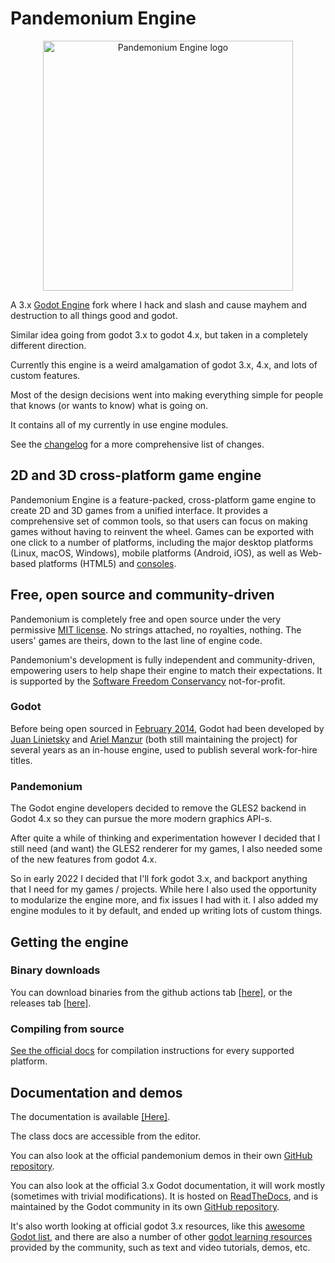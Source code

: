 # Pandemonium Engine

<p align="center">
  <a href="https://github.com/Relintai/pandemonium_engine">
    <img src="logo_outlined.svg" width="400" alt="Pandemonium Engine logo">
  </a>
</p>

A 3.x [Godot Engine](https://godotengine.org) fork where I hack and slash and cause mayhem and destruction to all things good and godot.

Similar idea going from godot 3.x to godot 4.x, but taken in a completely different direction.

Currently this engine is a weird amalgamation of godot 3.x, 4.x, and lots of custom features.

Most of the design decisions went into making everything simple for people that knows (or wants to know) what is going on. 

It contains all of my currently in use engine modules.

See the [changelog](https://github.com/Relintai/pandemonium_engine/blob/master/CHANGELOG.md) for a more comprehensive list of changes.

## 2D and 3D cross-platform game engine

Pandemonium Engine is a feature-packed, cross-platform game engine to create 2D and 3D games from a unified interface.
It provides a comprehensive set of common tools, so that users can focus on making games
without having to reinvent the wheel. Games can be exported with one click to a
number of platforms, including the major desktop platforms (Linux, macOS,
Windows), mobile platforms (Android, iOS), as well as Web-based platforms
(HTML5) and [consoles](https://github.com/Relintai/pandemonium_engine_docs/blob/master/03_usage/13_platform/01_consoles.md).

## Free, open source and community-driven

Pandemonium is completely free and open source under the very permissive 
[MIT license](https://github.com/Relintai/pandemonium_engine/blob/master/LICENSE.txt).
No strings attached, no royalties, nothing. The users' games are theirs, down
to the last line of engine code.

Pandemonium's development is fully independent and
community-driven, empowering users to help shape their engine to match their
expectations. It is supported by the [Software Freedom Conservancy](https://sfconservancy.org/)
not-for-profit.

### Godot

Before being open sourced in [February 2014](https://github.com/godotengine/godot/commit/0b806ee0fc9097fa7bda7ac0109191c9c5e0a1ac),
Godot had been developed by [Juan Linietsky](https://github.com/reduz) and
[Ariel Manzur](https://github.com/punto-) (both still maintaining the project) for several
years as an in-house engine, used to publish several work-for-hire titles.

### Pandemonium

The Godot engine developers decided to remove the GLES2 backend in Godot 4.x so they can pursue the more modern graphics API-s.

After quite a while of thinking and experimentation however I decided that I still need (and want) the GLES2 renderer for my games,
I also needed some of the new features from godot 4.x.

So in early 2022 I decided that I'll fork godot 3.x, and backport anything that I
need for my games / projects. While here I also used the opportunity to modularize the engine more, 
and fix issues I had with it. I also added my engine modules to it by default, and
ended up writing lots of custom things.

## Getting the engine

### Binary downloads

You can download binaries from the github actions tab [[here]](https://github.com/Relintai/pandemonium_engine/actions), 
or the releases tab [[here]](https://github.com/Relintai/pandemonium_engine/releases).

### Compiling from source

[See the official docs](https://github.com/Relintai/pandemonium_engine_docs/tree/master/05_engine_development/01_compiling)
for compilation instructions for every supported platform.

## Documentation and demos

The documentation is available [[Here]](https://github.com/Relintai/pandemonium_engine_docs).

The class docs are accessible from the editor.

You can also look at the official pandemonium demos in their own [GitHub repository](https://github.com/Relintai/pandemonium_demo_projects).

You can also look at the official 3.x Godot documentation, it will work mostly (sometimes with trivial modifications). 
It is hosted on [ReadTheDocs](https://docs.godotengine.org), and is maintained by the 
Godot community in its own [GitHub repository](https://github.com/godotengine/godot-docs).

It's also worth looking at official godot 3.x resources, like this [awesome Godot list](https://github.com/godotengine/awesome-godot),
and there are also a number of other [godot learning resources](https://docs.godotengine.org/en/latest/community/tutorials.html)
provided by the community, such as text and video tutorials, demos, etc.


